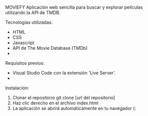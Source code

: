 MOVIEFY
Aplicación web sencilla para buscar y explorar películas utilizando la API de TMDB.

Tecnologías utilizadas:
- HTML
- CSS
- Javascript
- API de The Movie Database (TMDb)
- 
Requisitos previos:
- Visual Studio Code con la extensión 'Live Server'.
- 
Instalación:
1. Clonar el repositorio
  git clone [url del repositorio]
2. Haz clic derecho en el archivo index.html
3. La aplicación se abrirá automáticamente en tu navegador (:
